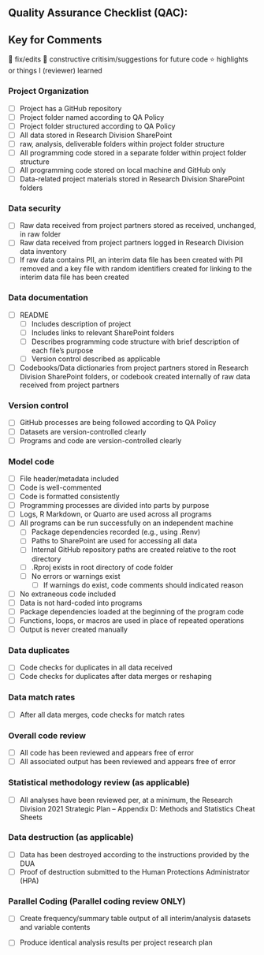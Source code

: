 <!--- It is mandatory to fill complete the Quality Assurance Checklist (QAC) for all GitHub projects -->

## Quality Assurance Checklist (QAC):

<!--- Put an `x` in the box when a task has been completed or reviewed with the project research staff. -->
<!--- For any questions or concerns about the QAC, contact Research Deputy Directors Joshua Mallett or Sofia Nystrom -->

## Key for Comments
:hammer: fix/edits 
:toolbox: constructive critisim/suggestions for future code
:star: highlights or things I (reviewer) learned 

### Project Organization
- [ ] Project has a GitHub repository
- [ ] Project folder named according to QA Policy
- [ ] Project folder structured according to QA Policy
- [ ] All data stored in Research Division SharePoint
- [ ] raw, analysis, deliverable folders within project folder structure
- [ ] All programming code stored in a separate folder within project folder structure
- [ ] All programming code stored on local machine and GitHub only
- [ ] Data-related project materials stored in Research Division SharePoint folders

### Data security
- [ ] Raw data received from project partners stored as received, unchanged, in raw folder
- [ ] Raw data received from project partners logged in Research Division data inventory
- [ ] If raw data contains PII, an interim data file has been created with PII removed and a key file with random identifiers created for linking to the interim data file has been created

### Data documentation
- [ ] README
    - [ ] Includes description of project
    - [ ] Includes links to relevant SharePoint folders
    - [ ] Describes programming code structure with brief description of each file’s purpose
    - [ ] Version control described as applicable
- [ ] Codebooks/Data dictionaries from project partners stored in Research Division SharePoint folders, or codebook created internally of raw data received from project partners

### Version control
- [ ] GitHub processes are being followed according to QA Policy
- [ ] Datasets are version-controlled clearly
- [ ] Programs and code are version-controlled clearly

### Model code
- [ ] File header/metadata included
- [ ] Code is well-commented
- [ ] Code is formatted consistently
- [ ] Programming processes are divided into parts by purpose
- [ ] Logs, R Markdown, or Quarto are used across all programs
- [ ] All programs can be run successfully on an independent machine
    - [ ] Package dependencies recorded (e.g., using .Renv)
    - [ ] Paths to SharePoint are used for accessing all data
    - [ ] Internal GitHub repository paths are created relative to the root directory
    - [ ] .Rproj exists in root directory of code folder
    - [ ] No errors or warnings exist
        - [ ] If warnings do exist, code comments should indicated reason
- [ ] No extraneous code included
- [ ] Data is not hard-coded into programs
- [ ] Package dependencies loaded at the beginning of the program code
- [ ] Functions, loops, or macros are used in place of repeated operations
- [ ] Output is never created manually

### Data duplicates
- [ ] Code checks for duplicates in all data received
- [ ] Code checks for duplicates after data merges or reshaping

### Data match rates
- [ ] After all data merges, code checks for match rates

### Overall code review
- [ ] All code has been reviewed and appears free of error
- [ ] All associated output has been reviewed and appears free of error

### Statistical methodology review (as applicable)
- [ ] All analyses have been reviewed per, at a minimum, the Research Division 2021 Strategic Plan – Appendix D: Methods and Statistics Cheat Sheets

### Data destruction (as applicable)
- [ ] Data has been destroyed according to the instructions provided by the DUA
- [ ] Proof of destruction submitted to the Human Protections Administrator (HPA)

### Parallel Coding (Parallel coding review ONLY)
- [ ] Create frequency/summary table output of all interim/analysis datasets and variable contents
- [ ] Produce identical analysis results per project research plan

